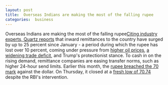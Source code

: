 ```yaml
---
layout: post
title:  Overseas Indians are making the most of the falling rupee
categories:  business
---
```


Overseas Indians are making the most of the falling rupee[Citing industry experts, Quartz reports](https://qz.com/india/1371964/falling-rupee-has-led-to-a-remittance-bonanza-for-indians/) that inward remittances to the country have surged by up to 25 percent since January - a period during which the rupee has lost over 10 percent, coming under pressure from [higher oil prices](https://www.cnbc.com/2018/08/28/rising-oil-prices-causing-trouble-for-indian-rupee-and-trade-deficit.html), [a widening trade deficit](https://www.bloomberg.com/news/articles/2018-07-13/india-s-trade-deficit-soars-to-5-year-high-in-bad-news-for-rupee), and Trump's protectionist stance. To cash in on the rising demand, remittance companies are easing transfer norms, such as higher 24-hour send limits. Earlier this month, the [rupee breached the 70 mark](https://timesofindia.indiatimes.com/business/india-business/rupee-hits-new-low-breaches-70-mark-for-first-time-against-us-dollar/articleshow/65396601.cms) against the dollar. On Thursday, it closed at a [fresh low of 70.74](https://www.bloombergquint.com/markets/2018/08/30/rupee-closes-at-a-new-low-despite-rbi-intervention#gs.pQXoj4g) despite the RBI's intervention. 